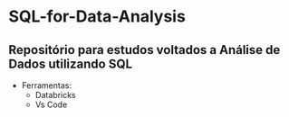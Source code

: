 # SQL-for-Data-Analysis

## Repositório para estudos voltados a Análise de Dados utilizando SQL

* Ferramentas:
  * Databricks
  * Vs Code  

